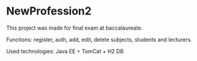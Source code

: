 # NewProfession2
This project was made for final exam at baccalaureate.

Functions: register, auth, add, edit, delete subjects, students and lecturers.

Used technologies: 
Java EE + TomCat + H2 DB

